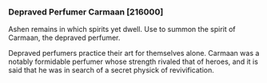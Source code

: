 ### Depraved Perfumer Carmaan [216000]

Ashen remains in which spirits yet dwell. Use to summon the spirit of Carmaan, the depraved perfumer.

Depraved perfumers practice their art for themselves alone. Carmaan was a notably formidable perfumer whose strength rivaled that of heroes, and it is said that he was in search of a secret physick of revivification.